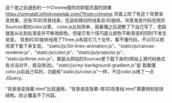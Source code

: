 这个是之前遇到的一个Chrome插件的卸载页面的效果
https://uninstall.infinitynewtab.com/?from=chrome
页面上除了有这个背景渐变效果，还有3D的背景线条，在鼠标移动时线条会3D旋转。背景渐变代码在网页Sources里的color.js里。
color.js比较简单，我看懂之后调整了下自己写了，思路就是从左到右渐变并不断改颜色，但是它有个技巧是让颜色不断渐变的同时不发生突变。
背景的3D旋转线用了Three.js和其它几个文件，看不懂代码，不过可以把资源下载下来复现。
"static/js/3d-lines-animation.js"、"static/js/canvas-renderer.js"、"static/js/color.js"、"static/js/projector.js"、
"static/js/three.min.js"。都是从网站的Sources里下载下来的(网站上源代码格式有点没对齐，我没改动)。"static/js/my-background-gradient.js"是
我看懂color.js后自己写的，功能和"static/js/color.js"一样，不过color.js用了一点JQuery。

"背景渐变效果.html"比较通用，"背景渐变效果-带3D背景线.html"需要特别安排结构，防止<canvas>覆盖不了内容。
